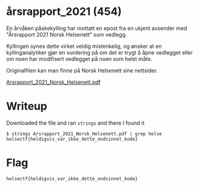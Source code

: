 # årsrapport_2021 (454)

En årvåken påskekylling har mottatt en epost fra en ukjent avsender med "Årsrapport 2021 Norsk Helsenett" som vedlegg.

Kyllingen synes dette virket veldig mistenkelig, og ønsker at en kyllinganalytiker gjør en vurdering på om det er trygt å åpne vedlegget eller om noen har modifisert vedlegget på noen som helst måte.

Originalfilen kan man finne på Norsk Helsenett sine nettsider.

[Arsrapport_2021_Norsk_Helsenett.pdf](Arsrapport_2021_Norsk_Helsenett.pdf)

# Writeup

Downloaded the file and ran `strings` and there I found it 

```
$ strings Arsrapport_2021_Norsk_Helsenett.pdf | grep helse 
helsectf{heldigvis_var_ikke_dette_ondsinnet_kode}
```

# Flag

```
helsectf{heldigvis_var_ikke_dette_ondsinnet_kode}
```